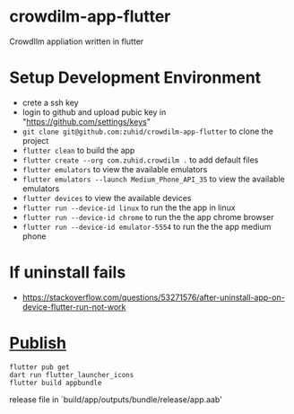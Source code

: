 # crowdilm-app-flutter
CrowdIlm appliation written in flutter


# Setup Development Environment
- crete a ssh key
- login to github and upload pubic key in "https://github.com/settings/keys"
- `git clone git@github.com:zuhid/crowdilm-app-flutter` to clone the project
- `flutter clean` to build the app
- `flutter create --org com.zuhid.crowdilm .` to add default files
- `flutter emulators` to view the available emulators
- `flutter emulators --launch Medium_Phone_API_35` to view the available emulators
- `flutter devices` to view the available devices
- `flutter run --device-id linux` to run the the app in linux
- `flutter run --device-id chrome` to run the the app chrome browser
- `flutter run --device-id emulator-5554` to run the the app medium phone

# If uninstall fails 
- https://stackoverflow.com/questions/53271576/after-uninstall-app-on-device-flutter-run-not-work

# [Publish](https://docs.flutter.dev/deployment/android)
```
flutter pub get
dart run flutter_launcher_icons
flutter build appbundle
```

release file in `build/app/outputs/bundle/release/app.aab'